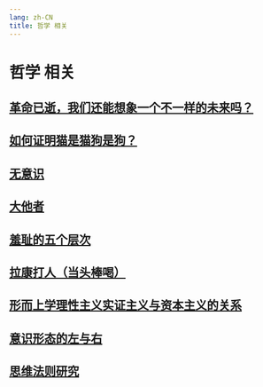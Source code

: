 ```yaml
---
lang: zh-CN
title: 哲学 相关
---
```

# 哲学 相关

## [革命已逝，我们还能想象一个不一样的未来吗？](../philosophy/革命已逝我们还能想象一个不一样的未来吗.md)
## [如何证明猫是猫狗是狗？](../philosophy/如何证明猫是猫狗是狗.md)
## [无意识](../philosophy/无意识.md)
## [大他者](../philosophy/大他者.md)
## [羞耻的五个层次](../philosophy/羞耻的五个层次.md)
## [拉康打人（当头棒喝）](../philosophy/拉康打人.md)
## [形而上学理性主义实证主义与资本主义的关系](../philosophy/形而上学理性主义实证主义与资本主义的关系.md)
## [意识形态的左与右](../philosophy/意识形态的左与右.md)
## [思维法则研究](../philosophy/思维法则研究.md)
